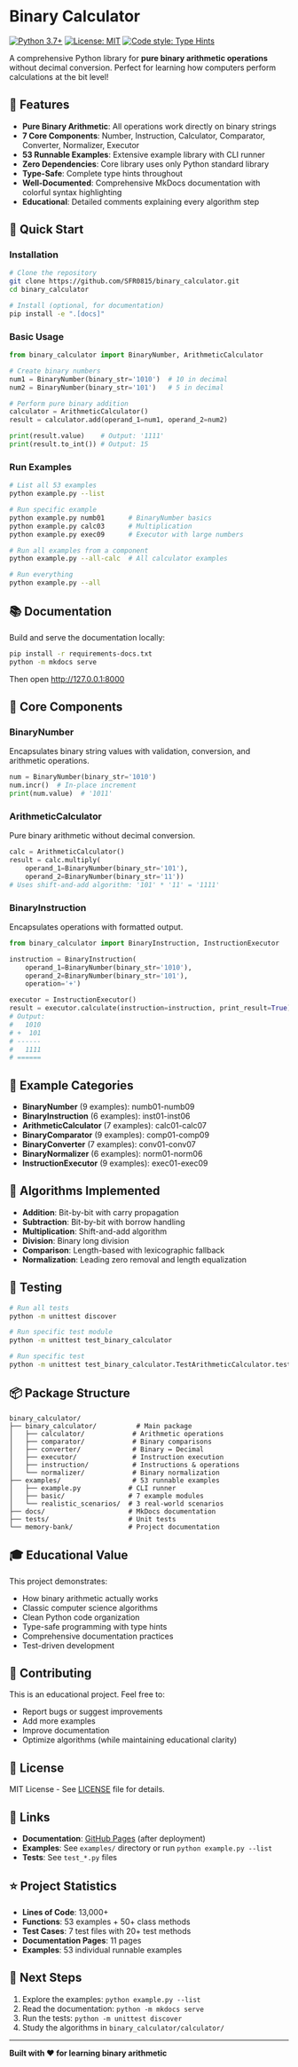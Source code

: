 # Binary Calculator

[![Python 3.7+](https://img.shields.io/badge/python-3.7+-blue.svg)](https://www.python.org/downloads/)
[![License: MIT](https://img.shields.io/badge/License-MIT-yellow.svg)](https://opensource.org/licenses/MIT)
[![Code style: Type Hints](https://img.shields.io/badge/code%20style-type%20hints-brightgreen.svg)](https://docs.python.org/3/library/typing.html)

A comprehensive Python library for **pure binary arithmetic operations** without decimal conversion. Perfect for learning how computers perform calculations at the bit level!

## 🌟 Features

- **Pure Binary Arithmetic**: All operations work directly on binary strings
- **7 Core Components**: Number, Instruction, Calculator, Comparator, Converter, Normalizer, Executor
- **53 Runnable Examples**: Extensive example library with CLI runner
- **Zero Dependencies**: Core library uses only Python standard library
- **Type-Safe**: Complete type hints throughout
- **Well-Documented**: Comprehensive MkDocs documentation with colorful syntax highlighting
- **Educational**: Detailed comments explaining every algorithm step

## 🚀 Quick Start

### Installation

```bash
# Clone the repository
git clone https://github.com/SFR0815/binary_calculator.git
cd binary_calculator

# Install (optional, for documentation)
pip install -e ".[docs]"
```

### Basic Usage

```python
from binary_calculator import BinaryNumber, ArithmeticCalculator

# Create binary numbers
num1 = BinaryNumber(binary_str='1010')  # 10 in decimal
num2 = BinaryNumber(binary_str='101')   # 5 in decimal

# Perform pure binary addition
calculator = ArithmeticCalculator()
result = calculator.add(operand_1=num1, operand_2=num2)

print(result.value)    # Output: '1111'
print(result.to_int()) # Output: 15
```

### Run Examples

```bash
# List all 53 examples
python example.py --list

# Run specific example
python example.py numb01      # BinaryNumber basics
python example.py calc03      # Multiplication
python example.py exec09      # Executor with large numbers

# Run all examples from a component
python example.py --all-calc  # All calculator examples

# Run everything
python example.py --all
```

## 📚 Documentation

Build and serve the documentation locally:

```bash
pip install -r requirements-docs.txt
python -m mkdocs serve
```

Then open http://127.0.0.1:8000

## 🎯 Core Components

### BinaryNumber
Encapsulates binary string values with validation, conversion, and arithmetic operations.

```python
num = BinaryNumber(binary_str='1010')
num.incr()  # In-place increment
print(num.value)  # '1011'
```

### ArithmeticCalculator
Pure binary arithmetic without decimal conversion.

```python
calc = ArithmeticCalculator()
result = calc.multiply(
    operand_1=BinaryNumber(binary_str='101'),
    operand_2=BinaryNumber(binary_str='11'))
# Uses shift-and-add algorithm: '101' * '11' = '1111'
```

### BinaryInstruction
Encapsulates operations with formatted output.

```python
from binary_calculator import BinaryInstruction, InstructionExecutor

instruction = BinaryInstruction(
    operand_1=BinaryNumber(binary_str='1010'),
    operand_2=BinaryNumber(binary_str='101'),
    operation='+')

executor = InstructionExecutor()
result = executor.calculate(instruction=instruction, print_result=True)
# Output:
#   1010
# +  101
# ------
#   1111
# ======
```

## 📖 Example Categories

- **BinaryNumber** (9 examples): numb01-numb09
- **BinaryInstruction** (6 examples): inst01-inst06
- **ArithmeticCalculator** (7 examples): calc01-calc07
- **BinaryComparator** (9 examples): comp01-comp09
- **BinaryConverter** (7 examples): conv01-conv07
- **BinaryNormalizer** (6 examples): norm01-norm06
- **InstructionExecutor** (9 examples): exec01-exec09

## 🧮 Algorithms Implemented

- **Addition**: Bit-by-bit with carry propagation
- **Subtraction**: Bit-by-bit with borrow handling
- **Multiplication**: Shift-and-add algorithm
- **Division**: Binary long division
- **Comparison**: Length-based with lexicographic fallback
- **Normalization**: Leading zero removal and length equalization

## 🧪 Testing

```bash
# Run all tests
python -m unittest discover

# Run specific test module
python -m unittest test_binary_calculator

# Run specific test
python -m unittest test_binary_calculator.TestArithmeticCalculator.test_01_addition
```

## 📦 Package Structure

```
binary_calculator/
├── binary_calculator/          # Main package
│   ├── calculator/            # Arithmetic operations
│   ├── comparator/            # Binary comparisons
│   ├── converter/             # Binary ↔ Decimal
│   ├── executor/              # Instruction execution
│   ├── instruction/           # Instructions & operations
│   └── normalizer/            # Binary normalization
├── examples/                  # 53 runnable examples
│   ├── example.py            # CLI runner
│   ├── basic/                # 7 example modules
│   └── realistic_scenarios/  # 3 real-world scenarios
├── docs/                     # MkDocs documentation
├── tests/                    # Unit tests
└── memory-bank/              # Project documentation
```

## 🎓 Educational Value

This project demonstrates:
- How binary arithmetic actually works
- Classic computer science algorithms
- Clean Python code organization
- Type-safe programming with type hints
- Comprehensive documentation practices
- Test-driven development

## 🤝 Contributing

This is an educational project. Feel free to:
- Report bugs or suggest improvements
- Add more examples
- Improve documentation
- Optimize algorithms (while maintaining educational clarity)

## 📄 License

MIT License - See [LICENSE](LICENSE) file for details.

## 🔗 Links

- **Documentation**: [GitHub Pages](https://SFR0815.github.io/binary_calculator) (after deployment)
- **Examples**: See `examples/` directory or run `python example.py --list`
- **Tests**: See `test_*.py` files

## ⭐ Project Statistics

- **Lines of Code**: 13,000+
- **Functions**: 53 examples + 50+ class methods
- **Test Cases**: 7 test files with 20+ test methods
- **Documentation Pages**: 11 pages
- **Examples**: 53 individual runnable examples

## 🚀 Next Steps

1. Explore the examples: `python example.py --list`
2. Read the documentation: `python -m mkdocs serve`
3. Run the tests: `python -m unittest discover`
4. Study the algorithms in `binary_calculator/calculator/`

---

**Built with ❤️ for learning binary arithmetic**
